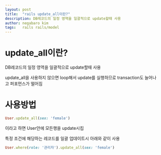 ```yaml
---
layout: post
title:  "rails update_all이란?"
description: DB레코드의 일정 영역을 일괄적으로 update할때 사용
author: negabaro kim
tags:	rails rails/model
---
```


# update_all이란?

DB레코드의 일정 영역을 일괄적으로 update할때 사용

update_all을 사용하지 않으면 loop해서 update를 실행하므로 
transaction도 늘어나고 퍼포먼스가 떨어짐

# 사용방법

```ruby
User.update_all(sex: 'female')
```

이라고 하면 User안에 모든행을 update시킴

특정 조건에 해당하는 레코드를 일괄 업데이트시 아래와 같이 사용

```ruby
User.where(role: '관리자').update_all(sex: 'female')
```

